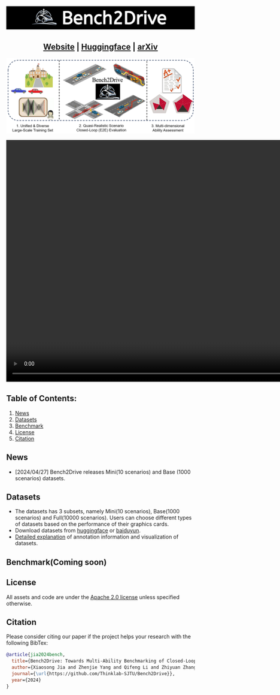 
<h2 align="center">
  <img src='./assets/bench2drive.jpg'>
</h2>

<h2 align="center">
  <a href="https://rethinklab.github.io/bench2drive/">Website</a> |
  <a href="https://huggingface.co/datasets/rethinlab/Bench2Drive">Huggingface</a> |
  <a href="https://github.com/Thinklab-SJTU/Bench2Drive">arXiv</a>
</h2>

![overview](./assets/overview.jpg)

<video width="1290" height="auto" controls>
    <source src="./assets/overview.mp4" type="video/mp4">
</video

#####
## Table of Contents: <a name="high"></a>
1. [News](#News)
2. [Datasets](#Datasets)
3. [Benchmark](#Benchmark)
4. [License](#license)
5. [Citation](#citation)

## News <a name="news"></a>
  - [2024/04/27] Bench2Drive releases Mini(10 scenarios) and Base (1000 scenarios) datasets.

## Datasets <a name="datasets"></a>
  - The datasets has 3 subsets, namely Mini(10 scenarios), Base(1000 scenarios) and Full(10000 scenarios). Users can choose different types of datasets based on the performance of their graphics cards.
  - Download datasets from [huggingface]() or [baiduyun]().
  - [Detailed explanation](docs/anno.md) of annotation information and visualization of datasets.

## Benchmark(Coming soon) <a name="benchmark"></a>

## License <a name="license"></a>

All assets and code are under the [Apache 2.0 license](./LICENSE) unless specified otherwise.

## Citation <a name="citation"></a>

Please consider citing our paper if the project helps your research with the following BibTex:

```bibtex
@article{jia2024bench,
  title={Bench2Drive: Towards Multi-Ability Benchmarking of Closed-Loop End-To-End Autonomous Driving},
  author={Xiaosong Jia and Zhenjie Yang and Qifeng Li and Zhiyuan Zhang and Jiazi Bu and Junchi Yan},
  journal={\url{https://github.com/Thinklab-SJTU/Bench2Drive}},
  year={2024}
}
```

